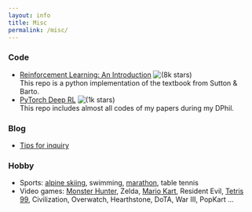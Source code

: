 ```yaml
---
layout: info
title: Misc 
permalink: /misc/
---
```


### Code
- [Reinforcement Learning: An Introduction](https://github.com/ShangtongZhang/reinforcement-learning-an-introduction) ![(8k stars)](https://img.shields.io/github/stars/shangtongzhang/reinforcement-learning-an-introduction.svg?style=social)  
This repo is a python implementation of the textbook from Sutton & Barto.
- [PyTorch Deep RL](https://github.com/ShangtongZhang/DeepRL) ![(1k stars)](https://img.shields.io/github/stars/shangtongzhang/deeprl.svg?style=social)  
This repo includes almost all codes of my papers during my DPhil.


### Blog
- [Tips for inquiry](/blog/inquiry)

### Hobby
- Sports: [alpine skiing](/hobby/ski), swimming, [marathon](/hobby/marathon), table tennis
- Video games: [Monster Hunter](/hobby/monster-hunter), Zelda, [Mario Kart](/hobby/mario-kart), Resident Evil, [Tetris 99](/hobby/tetris), Civilization, Overwatch, Hearthstone, DoTA, War III, PopKart ...